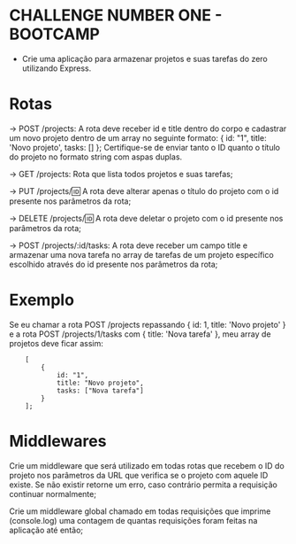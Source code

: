 # CHALLENGE NUMBER ONE - BOOTCAMP


* Crie uma aplicação para armazenar projetos e suas tarefas do zero utilizando Express.

# Rotas

-> POST /projects: A rota deve receber id e title dentro do corpo e cadastrar um novo projeto dentro de um array no seguinte formato: { id: "1", title: 'Novo projeto', tasks: [] }; Certifique-se de enviar tanto o ID quanto o título do projeto no formato string com aspas duplas.

-> GET /projects: Rota que lista todos projetos e suas tarefas;

-> PUT /projects/:id: A rota deve alterar apenas o título do projeto com o id presente nos parâmetros da rota;

-> DELETE /projects/:id: A rota deve deletar o projeto com o id presente nos parâmetros da rota;

-> POST /projects/:id/tasks: A rota deve receber um campo title e armazenar uma nova tarefa no array de tarefas de um projeto específico escolhido através do id presente nos parâmetros da rota;


# Exemplo
Se eu chamar a rota POST /projects repassando { id: 1, title: 'Novo projeto' } e a rota POST /projects/1/tasks com { title: 'Nova tarefa' }, meu array de projetos deve ficar assim:

        [
            {
                id: "1",
                title: "Novo projeto",
                tasks: ["Nova tarefa"]
            }
        ];

# Middlewares
Crie um middleware que será utilizado em todas rotas que recebem o ID do projeto nos parâmetros da URL que verifica se o projeto com aquele ID existe. Se não existir retorne um erro, caso contrário permita a requisição continuar normalmente;

Crie um middleware global chamado em todas requisições que imprime (console.log) uma contagem de quantas requisições foram feitas na aplicação até então;